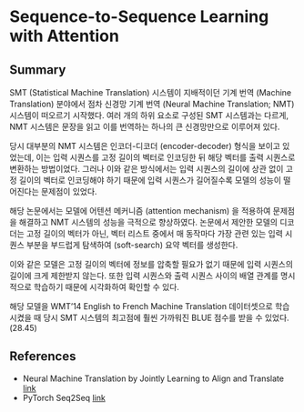 # Sequence-to-Sequence Learning with Attention

## Summary

SMT (Statistical Machine Translation) 시스템이 지배적이던 기계 번역 (Machine Translation) 분야에서 점차 신경망 기계 번역 (Neural Machine Translation; NMT) 시스템이 떠오르기 시작했다. 여러 개의 하위 요소로 구성된 SMT 시스템과는 다르게, NMT 시스템은 문장을 읽고 이를 번역하는 하나의 큰 신경망만으로 이루어져 있다.

당시 대부분의 NMT 시스템은 인코더-디코더 (encoder-decoder) 형식을 보이고 있었는데, 이는 입력 시퀀스를 고정 길이의 벡터로 인코딩한 뒤 해당 벡터를 출력 시퀀스로 변환하는 방법이었다. 그러나 이와 같은 방식에서는 입력 시퀀스의 길이에 상관 없이 고정 길이의 벡터로 인코딩해야 하기 때문에 입력 시퀀스가 길어질수록 모델의 성능이 떨어진다는 문제점이 있었다.

해당 논문에서는 모델에 어텐션 메커니즘 (attention mechanism) 을 적용하여 문제점을 해결하고 NMT 시스템의 성능을 극적으로 향상하였다. 논문에서 제안한 모델의 디코더는 고정 길이의 벡터가 아닌, 벡터 리스트 중에서 매 동작마다 가장 관련 있는 입력 시퀀스 부분을 부드럽게 탐색하여 (soft-search) 요약 벡터를 생성한다.

이와 같은 모델은 고정 길이의 벡터에 정보를 압축할 필요가 없기 때문에 입력 시퀀스의 길이에 크게 제한받지 않는다. 또한 입력 시퀀스와 출력 시퀀스 사이의 배열 관계를 명시적으로 학습하기 때문에 시각화하여 확인할 수 있다.

해당 모델을 WMT’14 English to French Machine Translation 데이터셋으로 학습시켰을 때 당시 SMT 시스템의 최고점에 훨씬 가까워진 BLUE 점수를 받을 수 있었다. (28.45)

## References
- Neural Machine Translation by Jointly Learning to Align and Translate [link](https://arxiv.org/abs/1409.0473)
- PyTorch Seq2Seq [link](https://github.com/bentrevett/pytorch-seq2seq)
